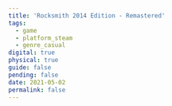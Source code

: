 ```yaml
---
title: 'Rocksmith 2014 Edition - Remastered'
tags:
  - game
  - platform_steam
  - genre_casual
digital: true
physical: true
guide: false
pending: false
date: 2021-05-02
permalink: false
---
```


